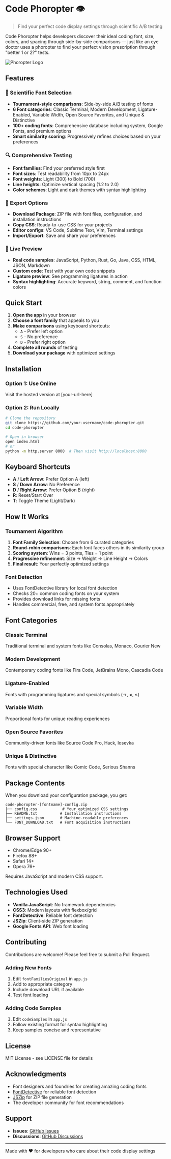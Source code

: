 # Code Phoropter 👁️

> Find your perfect code display settings through scientific A/B testing

Code Phoropter helps developers discover their ideal coding font, size, colors, and spacing through side-by-side comparisons — just like an eye doctor uses a phoropter to find your perfect vision prescription through "better 1 or 2?" tests.

![Phoropter Logo](b00e6c8f-2ff0-47b9-a833-bd9fab5fa2a4.png)

## Features

### 🎯 Scientific Font Selection
- **Tournament-style comparisons**: Side-by-side A/B testing of fonts
- **6 Font categories**: Classic Terminal, Modern Development, Ligature-Enabled, Variable Width, Open Source Favorites, and Unique & Distinctive
- **100+ coding fonts**: Comprehensive database including system, Google Fonts, and premium options
- **Smart similarity scoring**: Progressively refines choices based on your preferences

### 🔍 Comprehensive Testing
- **Font families**: Find your preferred style first
- **Font sizes**: Test readability from 10px to 24px
- **Font weights**: Light (300) to Bold (700)
- **Line heights**: Optimize vertical spacing (1.2 to 2.0)
- **Color schemes**: Light and dark themes with syntax highlighting

### 💾 Export Options
- **Download Package**: ZIP file with font files, configuration, and installation instructions
- **Copy CSS**: Ready-to-use CSS for your projects
- **Editor configs**: VS Code, Sublime Text, Vim, Terminal settings
- **Import/Export**: Save and share your preferences

### 🎨 Live Preview
- **Real code samples**: JavaScript, Python, Rust, Go, Java, CSS, HTML, JSON, Markdown
- **Custom code**: Test with your own code snippets
- **Ligature preview**: See programming ligatures in action
- **Syntax highlighting**: Accurate keyword, string, comment, and function colors

## Quick Start

1. **Open the app** in your browser
2. **Choose a font family** that appeals to you
3. **Make comparisons** using keyboard shortcuts:
   - `A` - Prefer left option
   - `S` - No preference
   - `D` - Prefer right option
4. **Complete all rounds** of testing
5. **Download your package** with optimized settings

## Installation

### Option 1: Use Online
Visit the hosted version at [your-url-here]

### Option 2: Run Locally
```bash
# Clone the repository
git clone https://github.com/your-username/code-phoropter.git
cd code-phoropter

# Open in browser
open index.html
# or
python -m http.server 8000  # Then visit http://localhost:8000
```

## Keyboard Shortcuts

- **A** / **Left Arrow**: Prefer Option A (left)
- **S** / **Down Arrow**: No Preference
- **D** / **Right Arrow**: Prefer Option B (right)
- **R**: Reset/Start Over
- **T**: Toggle Theme (Light/Dark)

## How It Works

### Tournament Algorithm
1. **Font Family Selection**: Choose from 6 curated categories
2. **Round-robin comparisons**: Each font faces others in its similarity group
3. **Scoring system**: Wins = 3 points, Ties = 1 point
4. **Progressive refinement**: Size → Weight → Line Height → Colors
5. **Final result**: Your perfectly optimized settings

### Font Detection
- Uses FontDetective library for local font detection
- Checks 20+ common coding fonts on your system
- Provides download links for missing fonts
- Handles commercial, free, and system fonts appropriately

## Font Categories

### Classic Terminal
Traditional terminal and system fonts like Consolas, Monaco, Courier New

### Modern Development  
Contemporary coding fonts like Fira Code, JetBrains Mono, Cascadia Code

### Ligature-Enabled
Fonts with programming ligatures and special symbols (→, ≠, ≤)

### Variable Width
Proportional fonts for unique reading experiences

### Open Source Favorites
Community-driven fonts like Source Code Pro, Hack, Iosevka

### Unique & Distinctive
Fonts with special character like Comic Code, Serious Shanns

## Package Contents

When you download your configuration package, you get:

```
code-phoropter-[fontname]-config.zip
├── config.css           # Your optimized CSS settings
├── README.txt          # Installation instructions
├── settings.json       # Machine-readable preferences
└── FONT_DOWNLOAD.txt   # Font acquisition instructions
```

## Browser Support

- Chrome/Edge 90+
- Firefox 88+
- Safari 14+
- Opera 76+

Requires JavaScript and modern CSS support.

## Technologies Used

- **Vanilla JavaScript**: No framework dependencies
- **CSS3**: Modern layouts with flexbox/grid
- **FontDetective**: Reliable font detection
- **JSZip**: Client-side ZIP generation
- **Google Fonts API**: Web font loading

## Contributing

Contributions are welcome! Please feel free to submit a Pull Request.

### Adding New Fonts
1. Edit `fontFamiliesOriginal` in `app.js`
2. Add to appropriate category
3. Include download URL if available
4. Test font loading

### Adding Code Samples
1. Edit `codeSamples` in `app.js`
2. Follow existing format for syntax highlighting
3. Keep samples concise and representative

## License

MIT License - see LICENSE file for details

## Acknowledgments

- Font designers and foundries for creating amazing coding fonts
- [FontDetective](https://github.com/wentin/font-detective) for reliable font detection
- [JSZip](https://stuk.github.io/jszip/) for ZIP file generation
- The developer community for font recommendations

## Support

- **Issues**: [GitHub Issues](https://github.com/your-username/code-phoropter/issues)
- **Discussions**: [GitHub Discussions](https://github.com/your-username/code-phoropter/discussions)

---

Made with ❤️ for developers who care about their code display settings